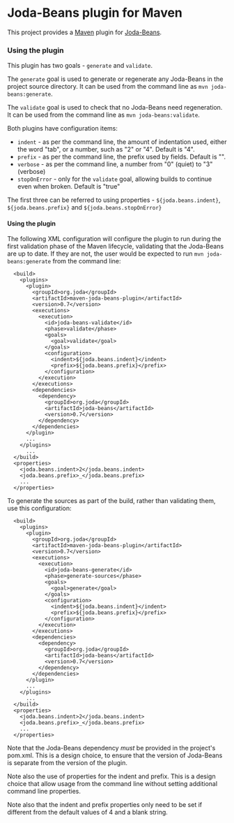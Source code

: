 Joda-Beans plugin for Maven
===========================

This project provides a [Maven](https://maven.apache.org/) plugin
for [Joda-Beans](https://github.com/JodaOrg/joda-beans).


### Using the plugin

This plugin has two goals - `generate` and `validate`.

The `generate` goal is used to generate or regenerate any Joda-Beans in the project source directory.
It can be used from the command line as `mvn joda-beans:generate`.

The `validate` goal is used to check that no Joda-Beans need regeneration.
It can be used from the command line as `mvn joda-beans:validate`.

Both plugins have configuration items:
- `indent` - as per the command line, the amount of indentation used,
either the word "tab", or a number, such as "2" or "4". Default is "4".
- `prefix` - as per the command line, the prefix used by fields. Default is "".
- `verbose` - as per the command line, a number from "0" (quiet) to "3" (verbose)
- `stopOnError` - only for the `validate` goal, allowing builds to continue even when broken. Default is "true"

The first three can be referred to using properties -
`${joda.beans.indent}`, `${joda.beans.prefix}` and `${joda.beans.stopOnError}`


#### Using the plugin

The following XML configuration will configure the plugin to run during the first validation
phase of the Maven lifecycle, validating that the Joda-Beans are up to date.
If they are not, the user would be expected to run `mvn joda-beans:generate` from the command line:

```
  <build>
    <plugins>
      <plugin>
        <groupId>org.joda</groupId>
        <artifactId>maven-joda-beans-plugin</artifactId>
        <version>0.7</version>
        <executions>
          <execution>
            <id>joda-beans-validate</id>
            <phase>validate</phase>
            <goals>
              <goal>validate</goal>
            </goals>
            <configuration>
              <indent>${joda.beans.indent}</indent>
              <prefix>${joda.beans.prefix}</prefix>
            </configuration>
          </execution>
        </executions>
        <dependencies>
          <dependency>
            <groupId>org.joda</groupId>
            <artifactId>joda-beans</artifactId>
            <version>0.7</version>
          </dependency>
        </dependencies>
      </plugin>
      ...
    </plugins>
      ...
  </build>
  <properties>
    <joda.beans.indent>2</joda.beans.indent>
    <joda.beans.prefix>_</joda.beans.prefix>
    ...
  </properties>
```

To generate the sources as part of the build, rather than validating them, use this configuration:

```
  <build>
    <plugins>
      <plugin>
        <groupId>org.joda</groupId>
        <artifactId>maven-joda-beans-plugin</artifactId>
        <version>0.7</version>
        <executions>
          <execution>
            <id>joda-beans-generate</id>
            <phase>generate-sources</phase>
            <goals>
              <goal>generate</goal>
            </goals>
            <configuration>
              <indent>${joda.beans.indent}</indent>
              <prefix>${joda.beans.prefix}</prefix>
            </configuration>
          </execution>
        </executions>
        <dependencies>
          <dependency>
            <groupId>org.joda</groupId>
            <artifactId>joda-beans</artifactId>
            <version>0.7</version>
          </dependency>
        </dependencies>
      </plugin>
      ...
    </plugins>
      ...
  </build>
  <properties>
    <joda.beans.indent>2</joda.beans.indent>
    <joda.beans.prefix>_</joda.beans.prefix>
    ...
  </properties>
```

Note that the Joda-Beans dependency *must* be provided in the project's pom.xml.
This is a design choice, to ensure that the version of Joda-Beans is separate from the version of the plugin.

Note also the use of properties for the indent and prefix.
This is a design choice that allow usage from the command line without setting additional command line properties.

Note also that the indent and prefix properties only need to be set if different from the default values
of 4 and a blank string.

